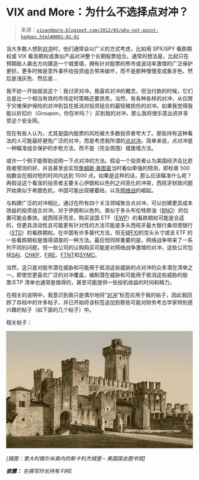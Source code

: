 <!--yml

类别：未分类

日期：2024-05-18 16:34:14

-->

# VIX and More：为什么不选择点对冲？

> 来源：[`vixandmore.blogspot.com/2012/03/why-not-point-hedges.html#0001-01-01`](http://vixandmore.blogspot.com/2012/03/why-not-point-hedges.html#0001-01-01)

当大多数人想到[对冲](http://vixandmore.blogspot.com/search/label/hedging)时，他们通常会以广义的方式考虑，比如用 SPX/SPY 看跌期权或 VIX 看涨期权或类似产品对冲整个长期股票组合。通常的想法是，比起只在预期敌人袭击方向建造一个城堡墙，拥有针对股票的熊市或波动率激增的广泛保护更好。更多时候是意外事件给投资组合带来破坏，而不是那种慢慢变成象牙色、然后是浅灰色、然后是…

我不妨一开始就说这个：我讨厌对冲。我喜欢对冲的概念，但当付款的时候，它们总是比一个相当有效的市场定时策略还要昂贵。当然，有各种各样的对冲，从仅限于灾难保护保险的对冲到旨在抵消对投资组合的最轻微损伤的对冲。如果我觉得我能以折扣价（Groupon，你在听吗？）买到我的对冲，那么我将很乐意出资并享受这个安全网。

现在有些人认为，尤其是国内股票的风险被大多数投资者夸大了。那些持有这种看法的人可能最好避免广泛的对冲，而是考虑我所谓的[点对冲](http://vixandmore.blogspot.com/search/label/point%20hedge)。简单来说，点对冲是一种瞄准组合保护的步枪方法，而不是（完全周围）城堡墙方法。

或许一个例子能帮助说明一下点对冲的方法。假设一个投资者认为美国经济会比悲观者预测的好，并且甚至会实现[詹姆斯·奥图查](http://blogs.wsj.com/financial-adviser/2010/07/01/seven-reasons-the-sp-500-is-going-to-1500/)当时看似牵强的预测，即标普 500 指数会在相对短的时间内达到 1500 点。如果是这样的话，那么应该瞄准什么呢？再假设这个看涨的投资者主要关心伊朗和以色列之间恶化的冲突，西班牙财政问题开始类似于希腊危机，中国可能出现硬着陆，以及[网络战](http://en.wikipedia.org/wiki/Cyberwarfare)的崛起。

与构建广泛的对冲相比，通过在所有四个关注领域聚合点对冲，可以创建更具成本效益的投资组合对冲。对于伊朗和以色列，类似于多头布伦特原油（[BNO](http://vixandmore.blogspot.com/search/label/BNO)）的位置可能会奏效。就西班牙而言，购买该国 ETF（[EWP](http://vixandmore.blogspot.com/search/label/EWP)）的看跌期权可能是合适的，但更具流动性且可能更有针对性的方法可能是多头西班牙最大银行桑坦德银行（[STD](http://vixandmore.blogspot.com/search/label/STD)）的看跌期权。在中国有许多替代方法，但无疑[FXI](http://vixandmore.blogspot.com/search/label/FXI)的空头头寸或该 ETF 的一些看跌期权是值得调查的一种方法。最后但同样重要的是，网络战争带来了一系列不同的问题，但一些公司的认购购买可能是对网络战争激增的对冲，这些公司包括[SAI](http://vixandmore.blogspot.com/search/label/SAI)、[CHKP](http://vixandmore.blogspot.com/search/label/CHKP)、[FIRE](http://vixandmore.blogspot.com/search/label/FIRE)、[FTNT](http://vixandmore.blogspot.com/search/label/FTNT)和[SYMC](http://vixandmore.blogspot.com/search/label/SYMC)。

当然，这只是对股市潜在威胁和可能用于抵消这些威胁的点对冲的众多潜在清单之一。即使您更喜欢广泛的对冲覆盖，编制潜在威胁和可能用于抵消这些威胁的股票/ETP 清单也通常是值得的，甚至可能提供一些投机收益的时间和精力。

在相关的说明中，我意识到我只是偶尔地将“[对冲](http://vixandmore.blogspot.com/search/label/hedging)”标签应用于我的帖子，因此我回顾了存档中的许多帖子，并已开始将该标签追加到那些可能对财务考古学家特别感兴趣的帖子（如下面的几个帖子）中。

相关帖子：

*![](img/d7cf764b27f955af676bd65945ee0e30.png)*

*[插图：意大利锡尔米奥内的斯卡利杰城堡 – 美国国会图书馆]*

***披露：*** *在撰写时长持有 FIRE*
